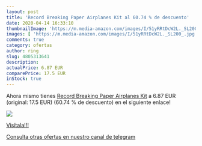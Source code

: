 ```yaml
---
layout: post
title: 'Record Breaking Paper Airplanes Kit al 60.74 % de descuento'
date: 2020-04-14 16:33:10
thumbnailImage: 'https://m.media-amazon.com/images/I/51yRRtDcW2L._SL200_.jpg'
images: [ 'https://m.media-amazon.com/images/I/51yRRtDcW2L._SL200_.jpg' ]
comments: true
category: ofertas
author: ring
slug: 4805313641
description:
actualPrice: 6.87 EUR
comparePrice: 17.5 EUR
inStock: true
---
```


Ahora mismo tienes [Record Breaking Paper Airplanes Kit](https://www.amazon.com/dp/4805313641/?tag=redken08-20) a 6.87 EUR (original: 17.5 EUR) (60.74 %  de descuento) en el siguiente enlace!

[![](https://m.media-amazon.com/images/I/51yRRtDcW2L._SL200_.jpg)](https://www.amazon.com/dp/4805313641/?tag=redken08-20)

[Visítala!!!](https://www.amazon.com/dp/4805313641/?tag=redken08-20)

[Consulta otras ofertas en nuestro canal de telegram](https://t.me/s/ofertas25)
